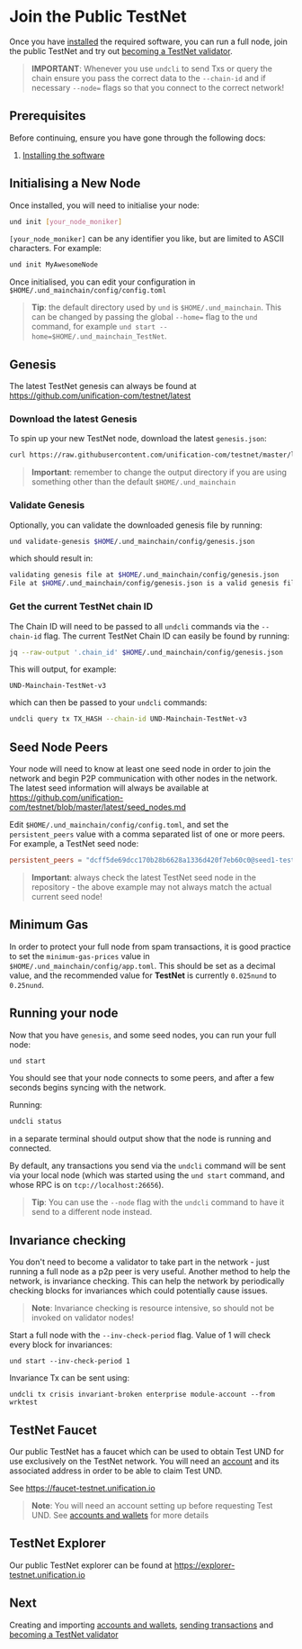 # Join the Public TestNet

Once you have [installed](installation.md) the required software, you can run a full node, join the public TestNet and try out [becoming a TestNet validator](become-testnet-validator.md).

>**IMPORTANT**: Whenever you use `undcli` to send Txs or query the chain ensure you pass the correct data to the `--chain-id` and if necessary `--node=` flags so that you connect to the correct network!

## Prerequisites

Before continuing, ensure you have gone through the following docs:

1. [Installing the software](installation.md)

## Initialising a New Node

Once installed, you will need to initialise your node:

```bash
und init [your_node_moniker]
```

`[your_node_moniker]` can be any identifier you like, but are limited to ASCII characters. For example:

```bash
und init MyAwesomeNode
```

Once initialised, you can edit your configuration in `$HOME/.und_mainchain/config/config.toml`

>**Tip**: the default directory used by `und` is `$HOME/.und_mainchain`. This can be changed by passing the global `--home=` flag to the `und` command, for example `und start --home=$HOME/.und_mainchain_TestNet`.

## Genesis

The latest TestNet genesis can always be found at https://github.com/unification-com/testnet/latest

### Download the latest Genesis

To spin up your new TestNet node, download the latest `genesis.json`:

```bash
curl https://raw.githubusercontent.com/unification-com/testnet/master/latest/genesis.json > $HOME/.und_mainchain/config/genesis.json
```

>**Important**: remember to change the output directory if you are using something other than the default `$HOME/.und_mainchain`

### Validate Genesis

Optionally, you can validate the downloaded genesis file by running:

```bash
und validate-genesis $HOME/.und_mainchain/config/genesis.json
```

which should result in:

```bash
validating genesis file at $HOME/.und_mainchain/config/genesis.json
File at $HOME/.und_mainchain/config/genesis.json is a valid genesis file
```

### Get the current TestNet chain ID

The Chain ID will need to be passed to all `undcli` commands via the `--chain-id` flag. The current TestNet Chain ID can easily be found by running:

```bash
jq --raw-output '.chain_id' $HOME/.und_mainchain/config/genesis.json
```

This will output, for example:

```
UND-Mainchain-TestNet-v3
```

which can then be passed to your `undcli` commands:

```bash
undcli query tx TX_HASH --chain-id UND-Mainchain-TestNet-v3
```

## Seed Node Peers

Your node will need to know at least one seed node in order to join the network
and begin P2P communication with other nodes in the network. The latest seed information will always be available at https://github.com/unification-com/testnet/blob/master/latest/seed_nodes.md

Edit `$HOME/.und_mainchain/config/config.toml`, and set the `persistent_peers` value with a comma separated list of one or more peers. For example, a TestNet seed node:

```toml
persistent_peers = "dcff5de69dcc170b28b6628a1336d420f7eb60c0@seed1-testnet.unification.io:26656"
```

>**Important**: always check the latest TestNet seed node in the repository - the above example may not always match the actual current seed node!

## Minimum Gas

In order to protect your full node from spam transactions, it is good practice to set the `minimum-gas-prices` value in `$HOME/.und_mainchain/config/app.toml`. This should be set as a decimal value, and the recommended value for **TestNet** is currently `0.025nund` to `0.25nund`.

## Running your node

Now that you have `genesis`, and some seed nodes, you can run your full node:

```bash
und start
```

You should see that your node connects to some peers, and after a few seconds begins syncing with the network.

Running:

```bash
undcli status
```

in a separate terminal should output show that the node is running and connected.

By default, any transactions you send via the `undcli` command will be
sent via your local node (which was started using the `und start` command, and whose RPC is on `tcp://localhost:26656`).

>**Tip**: You can use the `--node` flag with the `undcli` command to have it send to a different node instead.

## Invariance checking

You don't need to become a validator to take part in the network - just running a full node as a p2p peer is very useful. Another method to help the network, is invariance checking. This can help the network by periodically checking blocks for invariances which could potentially cause issues.

>**Note**: Invariance checking is resource intensive, so should not be invoked on validator nodes!

Start a full node with the `--inv-check-period` flag. Value of 1 will
check every block for invariances:

```
und start --inv-check-period 1
```

Invariance Tx can be sent using:

```
undcli tx crisis invariant-broken enterprise module-account --from wrktest
```

## TestNet Faucet

Our public TestNet has a faucet which can be used to obtain Test UND for
use exclusively on the TestNet network. You will need an [account](accounts-wallets.md) and its associated address in order to be able to claim Test UND.

See https://faucet-testnet.unification.io

>**Note**: You will need an account setting up before requesting Test UND.
See [accounts and wallets](accounts-wallets.md) for more details

## TestNet Explorer

Our public TestNet explorer can be found at https://explorer-testnet.unification.io

## Next

Creating and importing [accounts and wallets](accounts-wallets.md), [sending transactions](examples/transactions.md) and [becoming a TestNet validator](become-testnet-validator.md)
